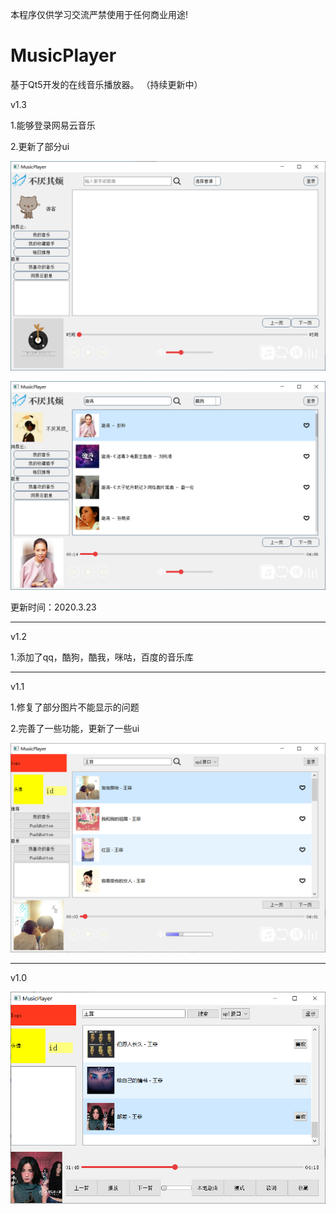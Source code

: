 本程序仅供学习交流严禁使用于任何商业用途!
# MusicPlayer
基于Qt5开发的在线音乐播放器。 （持续更新中）

v1.3

1.能够登录网易云音乐

2.更新了部分ui

![image](https://github.com/buyanqifan/MusicPlayer/blob/master/image/pic/picv1.3.png)

![image](https://github.com/buyanqifan/MusicPlayer/blob/master/image/pic/picv1.3log.png)

更新时间：2020.3.23

--------------------------------------------------------------------

v1.2

1.添加了qq，酷狗，酷我，咪咕，百度的音乐库

--------------------------------------------------------------------

v1.1

1.修复了部分图片不能显示的问题

2.完善了一些功能，更新了一些ui

![image](https://github.com/buyanqifan/MusicPlayer/blob/master/image/pic/picv1.1.png)

--------------------------------------------------------------------

v1.0

![image](https://github.com/buyanqifan/MusicPlayer/blob/master/image/pic/picv1.0.png)
